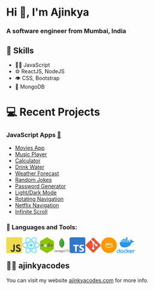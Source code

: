 <h1>Hi 👋, I'm Ajinkya</h1>
<h3>A software engineer from Mumbai, India</h3>

## :pushpin: Skills
- 👨‍💻 JavaScript
- ⚙️ ReactJS, NodeJS
- 👁️ CSS, Bootstrap
- 💽 MongoDB

# 💻 Recent Projects 

### JavaScript Apps [:memo:](https://github.com/ajinkyacodes/javascript-apps)
- [Movies App](https://ajinkyacodes.github.io/javascript-apps/movies-app/)
- [Music Player](https://ajinkyacodes.github.io/javascript-apps/music-player/)
- [Calculator](https://ajinkyacodes.github.io/javascript-apps/calculator/)
- [Drink Water](https://ajinkyacodes.github.io/javascript-apps/drink-water/)
- [Weather Forecast](https://ajinkyacodes.github.io/javascript-apps/weather-forecast/)
- [Random Jokes](https://ajinkyacodes.github.io/javascript-apps/random-jokes/)
- [Password Generator](https://ajinkyacodes.github.io/javascript-apps/password-generator/)
- [Light/Dark Mode](https://ajinkyacodes.github.io/javascript-apps/light-dark-mode/)
- [Rotating Navigation](https://ajinkyacodes.github.io/javascript-apps/rotating-navigation/)
- [Netflix Navigation](https://ajinkyacodes.github.io/javascript-apps/netflix-navigation/)
- [Infinite Scroll](https://ajinkyacodes.github.io/javascript-apps/infinite-scroll/)

### 🔨 Languages and Tools:

[<img align="left" alt="JavaScript" height ="42px" src="assets/images/javascript.png">](https://developer.mozilla.org/en-US/docs/Web/JavaScript)
[<img align="left" alt="ReactJS" height ="42px" src="assets/images/react.png">](https://devdocs.io/react/)
[<img align="left" alt="NodeJS" height ="42px" src="assets/images/nodejs.png">](https://devdocs.io/node/)
[<img align="left" alt="MongoDB" height ="42px" src="assets/images/mongodb.png">](https://www.mongodb.com/docs/)
[<img align="left" alt="TypeScript" height ="42px" src="assets/images/typescript.png">](https://www.typescriptlang.org/docs/handbook/typescript-in-5-minutes.html)
[<img align="left" alt="Git" height ="42px" src="assets/images/git.png">](https://git-scm.com/doc)
[<img align="left" alt="AWS" height ="42px" src="assets/images/aws.png">](https://docs.aws.amazon.com/)
[<img align="left" alt="Docker" height ="42px" src="assets/images/docker.png">](https://docs.docker.com/)&nbsp; 
<br>&nbsp; 
## :technologist: ajinkyacodes
You can visit my website [ajinkyacodes.com](https://ajinkyacodes.com) for more info.
